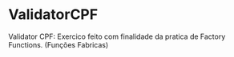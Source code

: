 # ValidatorCPF
Validator CPF: Exercico feito com finalidade da pratica de Factory Functions. (Funções Fabricas)

